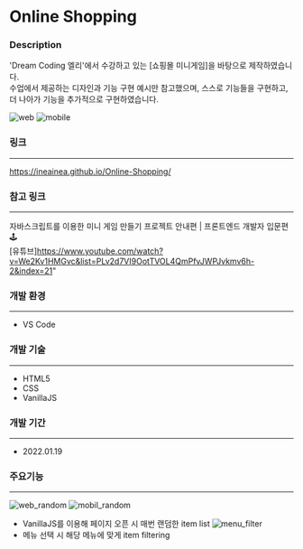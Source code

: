 # Online Shopping
### Description
'Dream Coding 엘리'에서 수강하고 있는 [쇼핑몰 미니게임]을 바탕으로 제작하였습니다.<br>
수업에서 제공하는 디자인과 기능 구현 예시만 참고했으며, 스스로 기능들을 구현하고, 더 나아가 기능을 추가적으로 구현하였습니다.

![web](https://user-images.githubusercontent.com/58885393/150119882-f0f40abf-96c8-48cb-a7b6-f8396e53de7b.JPG)
![mobile](https://user-images.githubusercontent.com/58885393/150120660-5bfd3687-6cb3-49e0-8a6b-fadcb399d294.JPG)

### 링크
---
https://ineainea.github.io/Online-Shopping/
### 참고 링크
---
자바스크립트를 이용한 미니 게임 만들기 프로젝트 안내편 | 프론트엔드 개발자 입문편 🕹<br>
[유튜브]https://www.youtube.com/watch?v=We2Kv1HMGvc&list=PLv2d7VI9OotTVOL4QmPfvJWPJvkmv6h-2&index=21"
### 개발 환경
---
* VS Code
### 개발 기술
---
* HTML5
* CSS
* VanillaJS
### 개발 기간
---
* 2022.01.19
### 주요기능
---
![web_random](https://user-images.githubusercontent.com/58885393/150120714-fb5e1520-d71a-4ea1-92f2-650c9b2ef4b9.gif)
![mobil_random](https://user-images.githubusercontent.com/58885393/150120879-fa87d3e3-da4e-4ee8-935c-8f1be7aaba52.gif)
* VanillaJS를 이용해 페이지 오픈 시 매번 랜덤한 item list 
![menu_filter](https://user-images.githubusercontent.com/58885393/150120887-c94bb405-1a29-4dcb-9946-b1d62da129d2.gif)
* 메뉴 선택 시 해당 메뉴에 맞게 item filtering
